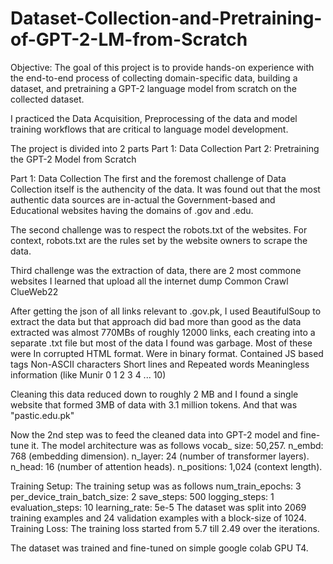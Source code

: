 # Dataset-Collection-and-Pretraining-of-GPT-2-LM-from-Scratch
Objective: 
The goal of this project is to provide hands-on experience with the end-to-end process 
of collecting domain-specific data, building a dataset, and pretraining a GPT-2 
language model from scratch on the collected dataset. 

I practiced the Data Acquisition, Preprocessing of the data and model training workflows that are critical to language model development.

The project is divided into 2 parts
Part 1: Data Collection
Part 2: Pretraining the GPT-2 Model from Scratch

Part 1: Data Collection 
  The first and the foremost challenge of Data Collection itself is the authencity of the data. It was found out that the most authentic data sources are in-actual the Government-based and Educational websites having the domains of .gov and .edu.

  The second challenge was to respect the robots.txt of the websites. For context, robots.txt are the rules set by the website owners to scrape the data.

  Third challenge was the extraction of data, there are 2 most commone websites I learned that upload all the internet dump
        Common Crawl
        ClueWeb22
  
  After getting the json of all links relevant to .gov.pk, I used BeautifulSoup to extract the data but that approach did bad more than good as the data extracted was almost 770MBs of roughly 12000 links, each creating into a separate .txt file but most of the data I found was garbage.
  Most of these were
    In corrupted HTML format.
    Were in binary format.
    Contained JS based tags
    Non-ASCII characters
    Short lines and Repeated words
    Meaningless information (like Munir 0 1 2 3 4 ... 10)
    
Cleaning this data reduced down to roughly 2 MB and I found a single website that formed 3MB of data with 3.1 million tokens. And that was "pastic.edu.pk"

Now the 2nd step was to feed the cleaned data into GPT-2 model and fine-tune it. 
The model architecture was as follows
vocab_ size: 50,257.
n_embd: 768 (embedding dimension).
n_layer: 24 (number of transformer layers).
n_head: 16 (number of attention heads).
n_positions: 1,024 (context length).

Training Setup:
  The training setup was as follows
    num_train_epochs: 3
    per_device_train_batch_size: 2
    save_steps: 500
    logging_steps: 1
    evaluation_steps: 10
    learning_rate: 5e-5
    The dataset was split into 2069 training examples and 24 validation examples with a block-size of 1024.
  Training Loss:
    The training loss started from 5.7 till 2.49 over the iterations.

The dataset was trained and fine-tuned on simple google colab GPU T4.
